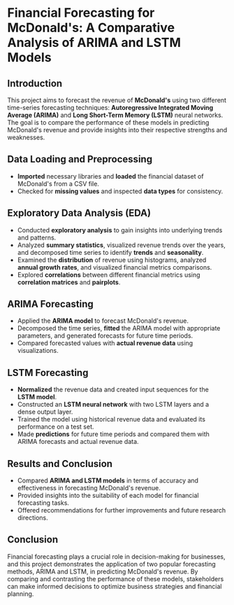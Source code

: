 # Financial Forecasting for McDonald's: A **Comparative Analysis** of ARIMA and LSTM Models

## Introduction
This project aims to forecast the revenue of **McDonald's** using two different time-series forecasting techniques: **Autoregressive Integrated Moving Average (ARIMA)** and **Long Short-Term Memory (LSTM)** neural networks. The goal is to compare the performance of these models in predicting McDonald's revenue and provide insights into their respective strengths and weaknesses.

## Data Loading and Preprocessing
- **Imported** necessary libraries and **loaded** the financial dataset of McDonald's from a CSV file.
- Checked for **missing values** and inspected **data types** for consistency.

## Exploratory Data Analysis (EDA)
- Conducted **exploratory analysis** to gain insights into underlying trends and patterns.
- Analyzed **summary statistics**, visualized revenue trends over the years, and decomposed time series to identify **trends** and **seasonality**.
- Examined the **distribution** of revenue using histograms, analyzed **annual growth rates**, and visualized financial metrics comparisons.
- Explored **correlations** between different financial metrics using **correlation matrices** and **pairplots**.

## ARIMA Forecasting
- Applied the **ARIMA model** to forecast McDonald's revenue.
- Decomposed the time series, **fitted** the ARIMA model with appropriate parameters, and generated forecasts for future time periods.
- Compared forecasted values with **actual revenue data** using visualizations.

## LSTM Forecasting
- **Normalized** the revenue data and created input sequences for the **LSTM model**.
- Constructed an **LSTM neural network** with two LSTM layers and a dense output layer.
- Trained the model using historical revenue data and evaluated its performance on a test set.
- Made **predictions** for future time periods and compared them with ARIMA forecasts and actual revenue data.

## Results and Conclusion
- Compared **ARIMA and LSTM models** in terms of accuracy and effectiveness in forecasting McDonald's revenue.
- Provided insights into the suitability of each model for financial forecasting tasks.
- Offered recommendations for further improvements and future research directions.

## Conclusion
Financial forecasting plays a crucial role in decision-making for businesses, and this project demonstrates the application of two popular forecasting methods, ARIMA and LSTM, in predicting McDonald's revenue. By comparing and contrasting the performance of these models, stakeholders can make informed decisions to optimize business strategies and financial planning.
